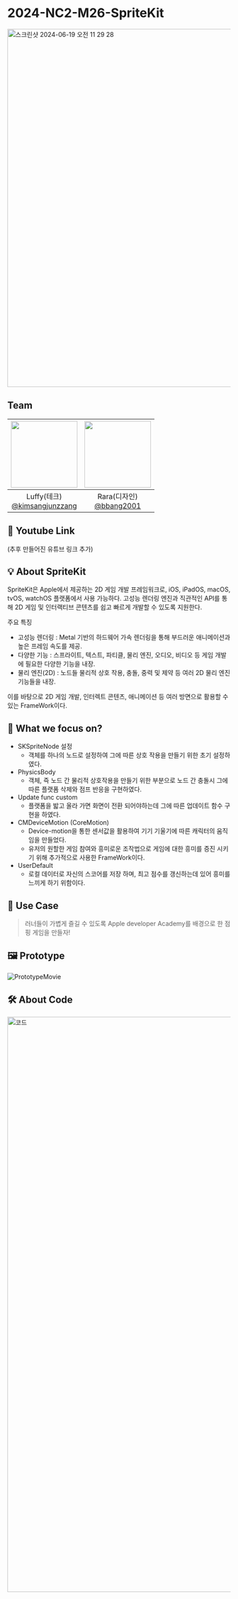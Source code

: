 # 2024-NC2-M26-SpriteKit
<img width="808" alt="스크린샷 2024-06-19 오전 11 29 28" src="https://github.com/DeveloperAcademy-POSTECH/2024-NC2-M26-SpriteKit/assets/84498457/593f337f-5d24-4c71-9a36-1ee03c6eef8d">

## Team
|<img src="https://avatars.githubusercontent.com/u/84498457?v=4" width="150" height="150"/>|<img src="https://avatars.githubusercontent.com/u/113842420?v=4" width="150" height="150"/>|
|:-:|:-:|
|Luffy(테크)<br/>[@kimsangjunzzang](https://github.com/kimsangjunzzang)|Rara(디자인)<br/>[@bbang2001](https://github.com/bbang2001)|

## 🎥 Youtube Link
(추후 만들어진 유튜브 링크 추가)

## 💡 About SpriteKit

SpriteKit은 Apple에서 제공하는 2D 게임 개발 프레임워크로, iOS, iPadOS, macOS, tvOS, watchOS 플랫폼에서 사용 가능하다. 
고성능 렌더링 엔진과 직관적인 API를 통해 2D 게임 및 인터랙티브 콘텐츠를 쉽고 빠르게 개발할 수 있도록 지원한다.

주요 특징
- 고성능 렌더링 : Metal 기반의 하드웨어 가속 렌더링을 통해 부드러운 애니메이션과 높은 프레임 속도를 제공.
- 다양한 기능 : 스프라이트, 텍스트, 파티클, 물리 엔진, 오디오, 비디오 등 게임 개발에 필요한 다양한 기능을 내장.
- 물리 엔진(2D) : 노드들 물리적 상호 작용, 충돌, 중력 및 제약 등 여러 2D 물리 엔진 기능들을 내장.

이를 바탕으로 2D 게임 개발, 인터렉트 콘텐츠, 애니메이션 등 여러 방면으로 활용할 수 있는 FrameWork이다.
  
## 🎯 What we focus on?
- SKSpriteNode 설정
    - 객체를 하나의 노드로 설정하여 그에 따른 상호 작용을 만들기 위한 초기 설정하였다.
- PhysicsBody
    - 객체, 즉 노드 간 물리적 상호작용을 만들기 위한 부분으로 노드 간 충돌시 그에 따른 플랫폼 삭제와 점프 반응을 구현하였다.
- Update func custom
    - 플랫폼을 밟고 올라 가면 화면이 전환 되어야하는데 그에 따른 업데이트 함수 구현을 하였다.
- CMDeviceMotion (CoreMotion)
    - Device-motion을 통한 센서값을 활용하여 기기 기울기에 따른 캐릭터의 움직임을 만들었다.
    - 유저의 원할한 게임 참여와 흥미로운 조작법으로 게임에 대한 흥미를 증진 시키기 위해 추가적으로 사용한 FrameWork이다.
- UserDefault
    - 로컬 데이터로 자신의 스코어를 저장 하며, 최고 점수를 갱신하는데 있어 흥미를 느끼게 하기 위함이다.

## 💼 Use Case
> 러너들이 가볍게 즐길 수 있도록 Apple developer Academy를 배경으로 한 점핑 게임을 만들자!

## 🖼️ Prototype
![PrototypeMovie](https://github.com/kimsangjunzzang/NC2_SpriteKit_Game/assets/84498457/34a585a8-e0c5-43ec-bb78-1c85a56915cd)

## 🛠️ About Code
<img width="1298" alt="코드" src="https://github.com/kimsangjunzzang/NC2_SpriteKit_Game/assets/84498457/a5a9afbf-3e78-426a-9742-15a7aae932a4">

